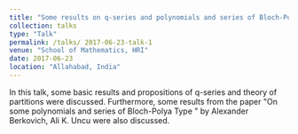 ```yaml
---
title: "Some results on q-series and polynomials and series of Bloch-Polya Type"
collection: talks
type: "Talk"
permalink: /talks/ 2017-06-23-talk-1
venue: "School of Mathematics, HRI"
date: 2017-06-23
location: "Allahabad, India"
---
```


In this talk, some basic results and propositions of q-series and theory of partitions were discussed. Furthermore, some results from the paper "On some polynomials and series of Bloch-Polya Type
" by Alexander Berkovich, Ali K. Uncu were also discussed.
 
